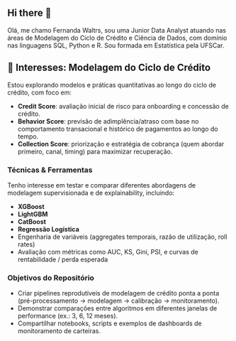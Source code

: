## Hi there 👋

Olá, me chamo Fernanda Waltrs, sou uma Junior Data Analyst atuando nas áreas de Modelagem do Ciclo de Crédito e Ciência de Dados, com domínio nas linguagens SQL, Python e R. Sou formada em Estatística pela UFSCar. 

## 🔭 Interesses: Modelagem do Ciclo de Crédito

Estou explorando modelos e práticas quantitativas ao longo do ciclo de crédito, com foco em:

- **Credit Score**: avaliação inicial de risco para onboarding e concessão de crédito.
- **Behavior Score**: previsão de adimplência/atraso com base no comportamento transacional e histórico de pagamentos ao longo do tempo.
- **Collection Score**: priorização e estratégia de cobrança (quem abordar primeiro, canal, timing) para maximizar recuperação.

### Técnicas & Ferramentas
Tenho interesse em testar e comparar diferentes abordagens de modelagem supervisionada e de explainability, incluindo:

- **XGBoost**
- **LightGBM**
- **CatBoost**
- **Regressão Logística**
- Engenharia de variáveis (aggregates temporais, razão de utilização, roll rates)
- Avaliação com métricas como AUC, KS, Gini, PSI, e curvas de rentabilidade / perda esperada

### Objetivos do Repositório
- Criar pipelines reprodutíveis de modelagem de crédito ponta a ponta (pré-processamento → modelagem → calibração → monitoramento).
- Demonstrar comparações entre algoritmos em diferentes janelas de performance (ex.: 3, 6, 12 meses).
- Compartilhar notebooks, scripts e exemplos de dashboards de monitoramento de carteiras.

<!--
**fwaltrs/fwaltrs** is a ✨ _special_ ✨ repository because its `README.md` (this file) appears on your GitHub profile.

Here are some ideas to get you started:

- 🔭 Meus interesses incluem análise de modelagem do ciclo de crédito que inclui :
    - Modelos de Behavior score, credit score, collection score
    - Técnicas: XGBoosting, LightGBM, Catboosting, Regression Logistic
- 🌱 I’m currently learning ...
- 👯 I’m looking to collaborate on ...
- 🤔 I’m looking for help with ...
- 💬 Ask me about ...
- 📫 How to reach me: ...
- 😄 Pronouns: ...
- ⚡ Fun fact: ...
-->
